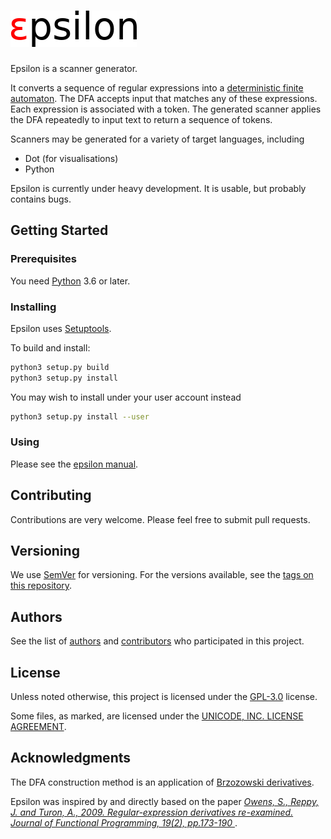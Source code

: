 # ![εpsilon](logo.png)

Epsilon is a scanner generator.

It converts a sequence of regular expressions into a
[deterministic finite automaton](https://en.wikipedia.org/wiki/Deterministic_finite_automaton).
The DFA accepts input that matches any of these expressions.
Each expression is associated with a token.
The generated scanner applies the DFA repeatedly to input text to 
return a sequence of tokens.

Scanners may be generated for a variety of target languages, including
- Dot (for visualisations)
- Python

Epsilon is currently under heavy development.
It is usable, but probably contains bugs.

## Getting Started

### Prerequisites

You need [Python](https://www.python.org/) 3.6 or later.

### Installing

Epsilon uses [Setuptools](https://en.wikipedia.org/wiki/Setuptools).

To build and install:
```sh
python3 setup.py build
python3 setup.py install
```

You may wish to install under your user account instead
```sh
python3 setup.py install --user
```

### Using

Please see the [epsilon manual](MANUAL.md).

## Contributing

Contributions are very welcome. Please feel free to submit pull requests.

## Versioning

We use [SemVer](http://semver.org/) for versioning.
For the versions available, see the
[tags on this repository](https://github.com/MichaelPaddon/epsilon/tags). 

## Authors

See the list of [authors](AUTHORS) and [contributors](CONTRIBUTORS)
who participated in this project.

## License

Unless noted otherwise, this project is licensed
under the [GPL-3.0](LICENSE/gpl-3.0.txt) license.

Some files, as marked, are licensed under the
[UNICODE, INC. LICENSE AGREEMENT](LICENSE/unicode.txt).

## Acknowledgments

The DFA construction method is an application of
[Brzozowski derivatives](https://en.wikipedia.org/wiki/Brzozowski_derivative).

Epsilon was inspired by and directly based on the paper
[_Owens, S., Reppy, J. and Turon, A., 2009.
Regular-expression derivatives re-examined.
Journal of Functional Programming, 19(2), pp.173-190_
](https://www.cl.cam.ac.uk/~so294/documents/jfp09.pdf).
